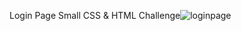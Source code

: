 Login Page
Small CSS & HTML Challenge![loginpage](https://user-images.githubusercontent.com/36127590/140190362-01bef678-495c-42bf-930a-76e71250db6d.png)
